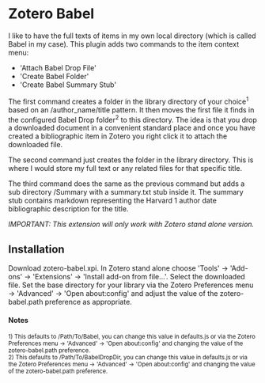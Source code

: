 # Zotero Babel

I like to have the full texts of items in my own local directory (which is called Babel in my case). This plugin adds two commands to the item context menu:

* 'Attach Babel Drop File'
* 'Create Babel Folder' 
* 'Create Babel Summary Stub'

The first command creates a folder in the library directory of your choice<sup>1</sup> based on an /author_name/title pattern. It then moves the first file it finds in the configured Babel Drop folder<sup>2</sup> to this directory. The idea is that you drop a downloaded document in a convenient standard place and once you have created a bibliographic item in Zotero you right click it to attach the downloaded file.

The second command just creates the folder in the library directory. This is where I would store my full text or any related files for that specific title. 

The third command does the same as the previous command but adds a sub directory /Summary with a summary.txt stub inside it. The summary stub contains markdown representing the Harvard 1 author date bibliographic description for the title.

*IMPORTANT: This extension will only work with Zotero stand alone version.*

## Installation

Download zotero-babel.xpi. In Zotero stand alone choose 'Tools' -> 'Add-ons' -> 'Extensions' -> 'Install add-on from file…'. Select the downloaded file. Set the base directory for your library via the Zotero Preferences menu -> 'Advanced' -> 'Open about:config' and adjust the value of the zotero-babel.path preference as appropriate.

#### Notes

<small>
1) This defaults to /Path/To/Babel, you can change this value in defaults.js or via the Zotero Preferences menu -> 'Advanced' -> 'Open about:config' and changing the value of the zotero-babel.path preference. <br/>
2) This defaults to /Path/To/BabelDropDir, you can change this value in defaults.js or via the Zotero Preferences menu -> 'Advanced' -> 'Open about:config' and changing the value of the zotero-babel.path preference.
</small>
